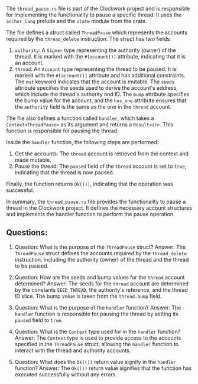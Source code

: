 The `thread_pause.rs` file is part of the Clockwork project and is responsible for implementing the functionality to pause a specific thread. It uses the `anchor_lang` prelude and the `state` module from the crate.

The file defines a struct called `ThreadPause` which represents the accounts required by the `thread_delete` instruction. The struct has two fields:

1. `authority`: A `Signer` type representing the authority (owner) of the thread. It is marked with the `#[account()]` attribute, indicating that it is an account.
2. `thread`: An `Account` type representing the thread to be paused. It is marked with the `#[account()]` attribute and has additional constraints. The `mut` keyword indicates that the account is mutable. The `seeds` attribute specifies the seeds used to derive the account's address, which include the thread's authority and ID. The `bump` attribute specifies the bump value for the account, and the `has_one` attribute ensures that the `authority` field is the same as the one in the `thread` account.

The file also defines a function called `handler`, which takes a `Context<ThreadPause>` as its argument and returns a `Result<()>`. This function is responsible for pausing the thread.

Inside the `handler` function, the following steps are performed:

1. Get the accounts: The `thread` account is retrieved from the context and made mutable.
2. Pause the thread: The `paused` field of the `thread` account is set to `true`, indicating that the thread is now paused.

Finally, the function returns `Ok(())`, indicating that the operation was successful.

In summary, the `thread_pause.rs` file provides the functionality to pause a thread in the Clockwork project. It defines the necessary account structures and implements the handler function to perform the pause operation.
## Questions: 
 1. Question: What is the purpose of the `ThreadPause` struct?
   Answer: The `ThreadPause` struct defines the accounts required by the `thread_delete` instruction, including the authority (owner) of the thread and the thread to be paused.

2. Question: How are the seeds and bump values for the `thread` account determined?
   Answer: The seeds for the `thread` account are determined by the constants `SEED_THREAD`, the authority's reference, and the thread ID slice. The bump value is taken from the `thread.bump` field.

3. Question: What is the purpose of the `handler` function?
   Answer: The `handler` function is responsible for pausing the thread by setting its `paused` field to `true`.

4. Question: What is the `Context` type used for in the `handler` function?
   Answer: The `Context` type is used to provide access to the accounts specified in the `ThreadPause` struct, allowing the `handler` function to interact with the thread and authority accounts.

5. Question: What does the `Ok(())` return value signify in the `handler` function?
   Answer: The `Ok(())` return value signifies that the function has executed successfully without any errors.
    